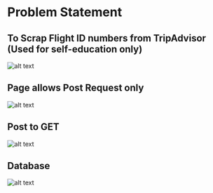 # Problem Statement
## To Scrap Flight ID numbers from TripAdvisor (Used for self-education only)

![alt text](https://raw.githubusercontent.com/newtein/Python-Scraping/master/2.%20TripAdvisor_Scrap/images/1.%2025_Pages_Of_Flight_On_TripAdvsior.JPG)

## Page allows Post Request only

![alt text](https://raw.githubusercontent.com/newtein/Python-Scraping/master/2.%20TripAdvisor_Scrap/images/2.%20challenge_as_page_changes_by_Post_request.JPG)


 ## Post to GET
 ![alt text](https://raw.githubusercontent.com/newtein/Python-Scraping/master/2.%20TripAdvisor_Scrap/images/3.%20purged_network_and_converted_post_to_get.JPG)
 
 ## Database

 ![alt text](https://raw.githubusercontent.com/newtein/Python-Scraping/master/2.%20TripAdvisor_Scrap/images/4.%20Database.JPG)


